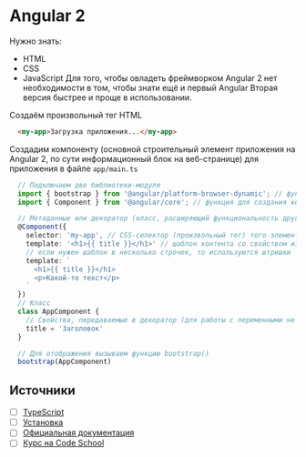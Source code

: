 # Angular 2


Нужно знать:
- HTML
- CSS
- JavaScript
Для того, чтобы овладеть фреймворком Angular 2 нет необходимости в том, чтобы знати ещё и первый Angular
Вторая версия быстрее и проще в использовании.

Создаём произвольный тег HTML
```html
  <my-app>Загрузка приложения...</my-app>
```

Создадим компоненту (основной строительный элемент приложения на Angular 2, по сути информационный блок на веб-странице) для приложения в файле `app/main.ts`
```ts
  // Подключаем две библиотеки-модуля
  import { bootstrap } from '@angular/platform-browser-dynamic'; // функция bootstrap используется для отображения приложения (ничего общего с Twitter Bootstrap)
  import { Component } from '@angular/core'; // функция для создания компоненты

  // Метаданные или декоратор (класс, расширяющий функциональность другого класса без использования наследования) объявляется непосредственно перед классом; таким образом обычный класс JavaScript становится компонентой
  @Component({
    selector: 'my-app', // CSS-селектор (произвольный тег) того элемента, в который записываем контент
    template: '<h1>{{ title }}</h1>' // шаблон контента со свойством из класса
    // если нужен шаблон в несколько строчек, то используются штришки ``
    template: `
      <h1>{{ title }}</h1>
      <p>Какой-то текст</p>
    `
  })
  // Класс
  class AppComponent {
    // Свойства, передаваемые в декоратор (для работы с переменными не нужно использовать ключевые слова var или let)
    title = 'Заголовок'
  }

  // Для отображения вызываем функцию bootstrap()
  bootstrap(AppComponent)
```

## Источники
- [ ] [TypeScript](http://www.typescriptlang.org/)
- [ ] [Установка](https://angular.io/docs/ts/latest/quickstart.html)
- [ ] [Официальная документация](https://angular.io/docs/ts/latest/)
- [ ] [Курс на Code School](https://www.codeschool.com/courses/accelerating-through-angular-2)
